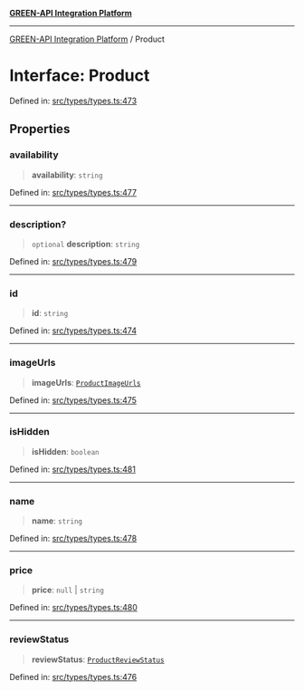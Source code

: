 [**GREEN-API Integration Platform**](../README.md)

***

[GREEN-API Integration Platform](../globals.md) / Product

# Interface: Product

Defined in: [src/types/types.ts:473](https://github.com/green-api/greenapi-integration/blob/62a96bf9bfbccb88022bc7b0859de19e8c48289f/src/types/types.ts#L473)

## Properties

### availability

> **availability**: `string`

Defined in: [src/types/types.ts:477](https://github.com/green-api/greenapi-integration/blob/62a96bf9bfbccb88022bc7b0859de19e8c48289f/src/types/types.ts#L477)

***

### description?

> `optional` **description**: `string`

Defined in: [src/types/types.ts:479](https://github.com/green-api/greenapi-integration/blob/62a96bf9bfbccb88022bc7b0859de19e8c48289f/src/types/types.ts#L479)

***

### id

> **id**: `string`

Defined in: [src/types/types.ts:474](https://github.com/green-api/greenapi-integration/blob/62a96bf9bfbccb88022bc7b0859de19e8c48289f/src/types/types.ts#L474)

***

### imageUrls

> **imageUrls**: [`ProductImageUrls`](ProductImageUrls.md)

Defined in: [src/types/types.ts:475](https://github.com/green-api/greenapi-integration/blob/62a96bf9bfbccb88022bc7b0859de19e8c48289f/src/types/types.ts#L475)

***

### isHidden

> **isHidden**: `boolean`

Defined in: [src/types/types.ts:481](https://github.com/green-api/greenapi-integration/blob/62a96bf9bfbccb88022bc7b0859de19e8c48289f/src/types/types.ts#L481)

***

### name

> **name**: `string`

Defined in: [src/types/types.ts:478](https://github.com/green-api/greenapi-integration/blob/62a96bf9bfbccb88022bc7b0859de19e8c48289f/src/types/types.ts#L478)

***

### price

> **price**: `null` \| `string`

Defined in: [src/types/types.ts:480](https://github.com/green-api/greenapi-integration/blob/62a96bf9bfbccb88022bc7b0859de19e8c48289f/src/types/types.ts#L480)

***

### reviewStatus

> **reviewStatus**: [`ProductReviewStatus`](ProductReviewStatus.md)

Defined in: [src/types/types.ts:476](https://github.com/green-api/greenapi-integration/blob/62a96bf9bfbccb88022bc7b0859de19e8c48289f/src/types/types.ts#L476)
